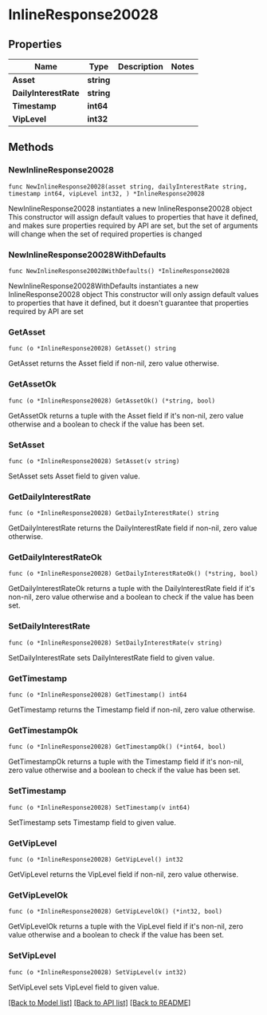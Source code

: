 # InlineResponse20028

## Properties

Name | Type | Description | Notes
------------ | ------------- | ------------- | -------------
**Asset** | **string** |  | 
**DailyInterestRate** | **string** |  | 
**Timestamp** | **int64** |  | 
**VipLevel** | **int32** |  | 

## Methods

### NewInlineResponse20028

`func NewInlineResponse20028(asset string, dailyInterestRate string, timestamp int64, vipLevel int32, ) *InlineResponse20028`

NewInlineResponse20028 instantiates a new InlineResponse20028 object
This constructor will assign default values to properties that have it defined,
and makes sure properties required by API are set, but the set of arguments
will change when the set of required properties is changed

### NewInlineResponse20028WithDefaults

`func NewInlineResponse20028WithDefaults() *InlineResponse20028`

NewInlineResponse20028WithDefaults instantiates a new InlineResponse20028 object
This constructor will only assign default values to properties that have it defined,
but it doesn't guarantee that properties required by API are set

### GetAsset

`func (o *InlineResponse20028) GetAsset() string`

GetAsset returns the Asset field if non-nil, zero value otherwise.

### GetAssetOk

`func (o *InlineResponse20028) GetAssetOk() (*string, bool)`

GetAssetOk returns a tuple with the Asset field if it's non-nil, zero value otherwise
and a boolean to check if the value has been set.

### SetAsset

`func (o *InlineResponse20028) SetAsset(v string)`

SetAsset sets Asset field to given value.


### GetDailyInterestRate

`func (o *InlineResponse20028) GetDailyInterestRate() string`

GetDailyInterestRate returns the DailyInterestRate field if non-nil, zero value otherwise.

### GetDailyInterestRateOk

`func (o *InlineResponse20028) GetDailyInterestRateOk() (*string, bool)`

GetDailyInterestRateOk returns a tuple with the DailyInterestRate field if it's non-nil, zero value otherwise
and a boolean to check if the value has been set.

### SetDailyInterestRate

`func (o *InlineResponse20028) SetDailyInterestRate(v string)`

SetDailyInterestRate sets DailyInterestRate field to given value.


### GetTimestamp

`func (o *InlineResponse20028) GetTimestamp() int64`

GetTimestamp returns the Timestamp field if non-nil, zero value otherwise.

### GetTimestampOk

`func (o *InlineResponse20028) GetTimestampOk() (*int64, bool)`

GetTimestampOk returns a tuple with the Timestamp field if it's non-nil, zero value otherwise
and a boolean to check if the value has been set.

### SetTimestamp

`func (o *InlineResponse20028) SetTimestamp(v int64)`

SetTimestamp sets Timestamp field to given value.


### GetVipLevel

`func (o *InlineResponse20028) GetVipLevel() int32`

GetVipLevel returns the VipLevel field if non-nil, zero value otherwise.

### GetVipLevelOk

`func (o *InlineResponse20028) GetVipLevelOk() (*int32, bool)`

GetVipLevelOk returns a tuple with the VipLevel field if it's non-nil, zero value otherwise
and a boolean to check if the value has been set.

### SetVipLevel

`func (o *InlineResponse20028) SetVipLevel(v int32)`

SetVipLevel sets VipLevel field to given value.



[[Back to Model list]](../README.md#documentation-for-models) [[Back to API list]](../README.md#documentation-for-api-endpoints) [[Back to README]](../README.md)


